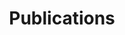 ---
title: Publications
cms_exclude: true

view: citation
spacing:
  padding: ['0', '10px', '10px', '10px']

# Optional header image (relative to `static/media/` folder).
banner:
  caption: ''
  image: ''
---